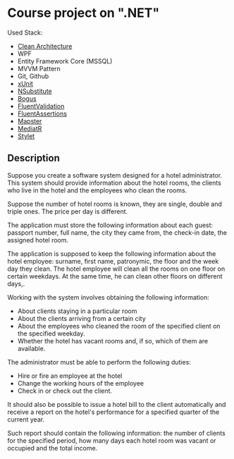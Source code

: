 # Course project on ".NET"

Used Stack:

- [Clean Architecture](https://github.com/jasontaylordev/CleanArchitecture)
- WPF
- Entity Framework Core (MSSQL)
- MVVM Pattern
- Git, Github
- [xUnit](https://github.com/xunit/xunit)
- [NSubstitute](https://github.com/nsubstitute/NSubstitute)
- [Bogus](https://github.com/bchavez/Bogus)
- [FluentValidation](https://github.com/FluentValidation/FluentValidation)
- [FluentAssertions](https://github.com/fluentassertions/fluentassertions)
- [Mapster](https://github.com/MapsterMapper/Mapster)
- [MediatR](https://github.com/jbogard/MediatR)
- [Stylet](https://github.com/canton7/Stylet)

## Description

Suppose you create a software system designed for a hotel administrator. This system should provide information about the hotel rooms, the
clients who live in the hotel and the employees who clean the rooms.

Suppose the number of hotel rooms is known, they are single, double and triple ones. The price per day is different.

The application must store the following information about each guest: passport number, full name, the city they came from, the check-in
date, the assigned hotel room.

The application is supposed to keep the following information about the hotel employee: surname, first name, patronymic, the floor and the
week day they clean. The hotel employee will clean all the rooms on one floor on certain weekdays. At the same time, he can clean other
floors on different days,.

Working with the system involves obtaining the following information:

- About clients staying in a particular room
- About the clients arriving from a certain city
- About the employees who cleaned the room of the specified client on the specified weekday.
- Whether the hotel has vacant rooms and, if so, which of them are available.

The administrator must be able to perform the following duties:

- Hire or fire an employee at the hotel
- Change the working hours of the employee
- Check in or check out the client.

It should also be possible to issue a hotel bill to the client automatically and receive a report on the hotel's performance for a specified
quarter of the current year.

Such report should contain the following information: the number of clients for the specified period, how many days each hotel room was
vacant or occupied and the total income.
